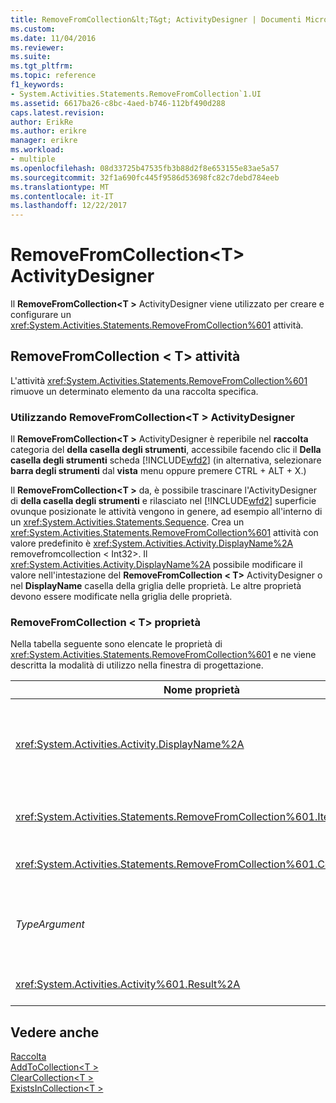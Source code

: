 ```yaml
---
title: RemoveFromCollection&lt;T&gt; ActivityDesigner | Documenti Microsoft
ms.custom: 
ms.date: 11/04/2016
ms.reviewer: 
ms.suite: 
ms.tgt_pltfrm: 
ms.topic: reference
f1_keywords:
- System.Activities.Statements.RemoveFromCollection`1.UI
ms.assetid: 6617ba26-c8bc-4aed-b746-112bf490d288
caps.latest.revision: 
author: ErikRe
ms.author: erikre
manager: erikre
ms.workload:
- multiple
ms.openlocfilehash: 08d33725b47535fb3b88d2f8e653155e83ae5a57
ms.sourcegitcommit: 32f1a690fc445f9586d53698fc82c7debd784eeb
ms.translationtype: MT
ms.contentlocale: it-IT
ms.lasthandoff: 12/22/2017
---
```

# <a name="removefromcollectionlttgt-activity-designer"></a>RemoveFromCollection&lt;T&gt; ActivityDesigner
Il **RemoveFromCollection\<T >** ActivityDesigner viene utilizzato per creare e configurare un <xref:System.Activities.Statements.RemoveFromCollection%601> attività.  
  
## <a name="the-removefromcollectiont-activity"></a>RemoveFromCollection < T\> attività  
 L'attività <xref:System.Activities.Statements.RemoveFromCollection%601> rimuove un determinato elemento da una raccolta specifica.  
  
### <a name="using-the-removefromcollectiont-activity-designer"></a>Utilizzando RemoveFromCollection\<T > ActivityDesigner  
 Il **RemoveFromCollection\<T >** ActivityDesigner è reperibile nel **raccolta** categoria del **della casella degli strumenti**, accessibile facendo clic il **Della casella degli strumenti** scheda [!INCLUDE[wfd2](../workflow-designer/includes/wfd2_md.md)] (in alternativa, selezionare **barra degli strumenti** dal **vista** menu oppure premere CTRL + ALT + X.)  
  
 Il **RemoveFromCollection\<T >** da, è possibile trascinare l'ActivityDesigner di **della casella degli strumenti** e rilasciato nel [!INCLUDE[wfd2](../workflow-designer/includes/wfd2_md.md)] superficie ovunque posizionate le attività vengono in genere, ad esempio all'interno di un <xref:System.Activities.Statements.Sequence>. Crea un <xref:System.Activities.Statements.RemoveFromCollection%601> attività con valore predefinito è <xref:System.Activities.Activity.DisplayName%2A> removefromcollection < Int32\>. Il <xref:System.Activities.Activity.DisplayName%2A> possibile modificare il valore nell'intestazione del **RemoveFromCollection < T\>**  ActivityDesigner o nel **DisplayName** casella della griglia delle proprietà. Le altre proprietà devono essere modificate nella griglia delle proprietà.  
  
### <a name="the-removefromcollectiont-properties"></a>RemoveFromCollection < T\> proprietà  
 Nella tabella seguente sono elencate le proprietà di <xref:System.Activities.Statements.RemoveFromCollection%601> e ne viene descritta la modalità di utilizzo nella finestra di progettazione.  
  
|Nome proprietà|Obbligatorio|Utilizzo|  
|-------------------|--------------|-----------|  
|<xref:System.Activities.Activity.DisplayName%2A>|False|Nome descrittivo facoltativo dell'attività <xref:System.Activities.Statements.RemoveFromCollection%601>. Il valore predefinito è RemoveFromCollection < Int32\>.<br /><br /> Sebbene la proprietà <xref:System.Activities.Activity.DisplayName%2A> non sia obbligatoria, se ne consiglia l'uso.|  
|<xref:System.Activities.Statements.RemoveFromCollection%601.Item%2A>|True|Elemento da aggiungere per il **raccolta\<T >**. Questo elemento è di tipo *T*, che è di tipo *TypeArgument*. Per specificare l'elemento, digitare un'espressione Visual Basic nella griglia delle proprietà.|  
|<xref:System.Activities.Statements.RemoveFromCollection%601.Collection%2A>|True|Raccolta alla quale aggiungere l'elemento. Questa raccolta è di tipo **ICollection < TypeArgument\>.** Per specificare la raccolta, digitare un'espressione Visual Basic nella griglia delle proprietà.|  
|*TypeArgument*|True|Tipo T degli elementi contenuti in <xref:System.Collections.Generic.ICollection%601>. Per impostazione predefinita, questo *TypeArgument* tipo è impostato su **Int32**. Per modificare il tipo, modificare il valore di *TypeArgument* nella casella combinata nella griglia delle proprietà.|  
|<xref:System.Activities.Activity%601.Result%2A>|False|Valore che indica se l'elemento specificato è stato rimosso dalla raccolta. Per specificare una variabile da associare al risultato, digitare una variabile Visual Basic nella griglia delle proprietà.|  
  
## <a name="see-also"></a>Vedere anche  
 [Raccolta](../workflow-designer/collection-activity-designers.md)   
 [AddToCollection\<T >](../workflow-designer/addtocollection-t-activity-designer.md)   
 [ClearCollection\<T >](../workflow-designer/clearcollection-t-activity-designer.md)   
 [ExistsInCollection\<T >](../workflow-designer/existsincollection-t-activity-designer.md)
